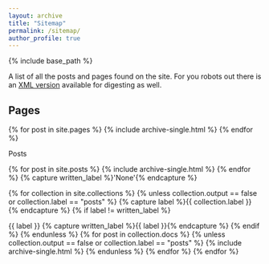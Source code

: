 ```yaml
---
layout: archive
title: "Sitemap"
permalink: /sitemap/
author_profile: true
---
```


{% include base_path %}

A list of all the posts and pages found on the site. For you robots out there is an [XML version]({{base_path}}/sitemap.xml) available for digesting as well.

<h2>Pages</h2>
{% for post in site.pages %}
  {% include archive-single.html %}
{% endfor %}

Posts

{% for post in site.posts %} {% include archive-single.html %} {% endfor %}
{% capture written_label %}'None'{% endcapture %}

{% for collection in site.collections %} {% unless collection.output == false or collection.label == "posts" %} {% capture label %}{{ collection.label }}{% endcapture %} {% if label != written_label %}

{{ label }}
{% capture written_label %}{{ label }}{% endcapture %} {% endif %} {% endunless %} {% for post in collection.docs %} {% unless collection.output == false or collection.label == "posts" %} {% include archive-single.html %} {% endunless %} {% endfor %} {% endfor %}
